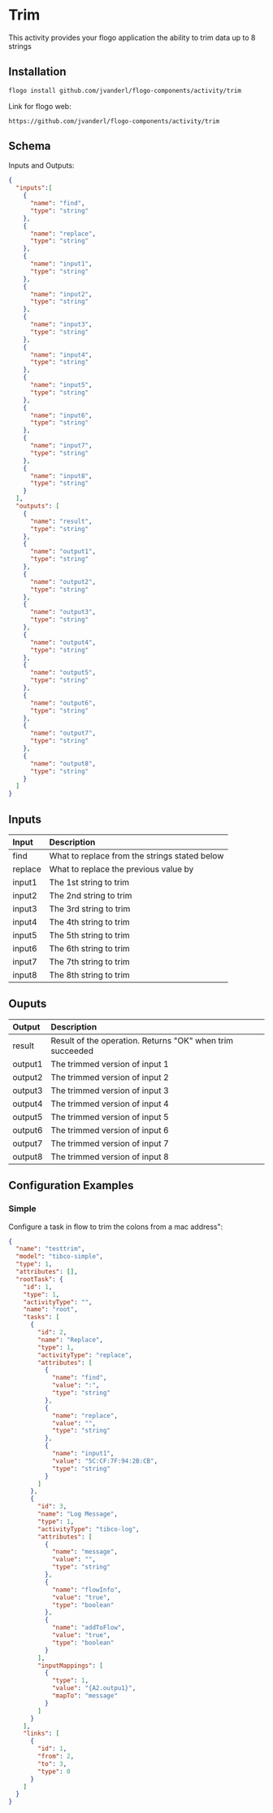 # Trim
This activity provides your flogo application the ability to trim data up to 8 strings

## Installation

```bash
flogo install github.com/jvanderl/flogo-components/activity/trim
```
Link for flogo web:
```
https://github.com/jvanderl/flogo-components/activity/trim
```

## Schema
Inputs and Outputs:

```json
{
  "inputs":[
    {
      "name": "find",
      "type": "string"
    },
    {
      "name": "replace",
      "type": "string"
    },
    {
      "name": "input1",
      "type": "string"
    },
    {
      "name": "input2",
      "type": "string"
    },
    {
      "name": "input3",
      "type": "string"
    },
    {
      "name": "input4",
      "type": "string"
    },
    {
      "name": "input5",
      "type": "string"
    },
    {
      "name": "input6",
      "type": "string"
    },
    {
      "name": "input7",
      "type": "string"
    },
    {
      "name": "input8",
      "type": "string"
    }
  ],
  "outputs": [
    {
      "name": "result",
      "type": "string"
    },
    {
      "name": "output1",
      "type": "string"
    },
    {
      "name": "output2",
      "type": "string"
    },
    {
      "name": "output3",
      "type": "string"
    },
    {
      "name": "output4",
      "type": "string"
    },
    {
      "name": "output5",
      "type": "string"
    },
    {
      "name": "output6",
      "type": "string"
    },
    {
      "name": "output7",
      "type": "string"
    },
    {
      "name": "output8",
      "type": "string"
    }
  ]
}
```
## Inputs
| Input   | Description    |
|:----------|:---------------|
| find     | What to replace from the strings stated below |
| replace  | What to replace the previous value by |
| input1   | The 1st string to trim |
| input2   | The 2nd string to trim |
| input3   | The 3rd string to trim |
| input4   | The 4th string to trim |
| input5   | The 5th string to trim |
| input6   | The 6th string to trim |
| input7   | The 7th string to trim |
| input8   | The 8th string to trim |

## Ouputs
| Output   | Description    |
|:----------|:---------------|
| result    | Result of the operation. Returns "OK" when trim succeeded |
| output1   | The trimmed version of input 1 |
| output2   | The trimmed version of input 2 |
| output3   | The trimmed version of input 3 |
| output4   | The trimmed version of input 4 |
| output5   | The trimmed version of input 5 |
| output6   | The trimmed version of input 6 |
| output7   | The trimmed version of input 7 |
| output8   | The trimmed version of input 8 |


## Configuration Examples
### Simple
Configure a task in flow to trim the colons from a mac address":

```json
{
  "name": "testtrim",
  "model": "tibco-simple",
  "type": 1,
  "attributes": [],
  "rootTask": {
    "id": 1,
    "type": 1,
    "activityType": "",
    "name": "root",
    "tasks": [
      {
        "id": 2,
        "name": "Replace",
        "type": 1,
        "activityType": "replace",
        "attributes": [
          {
            "name": "find",
            "value": ":",
            "type": "string"
          },
          {
            "name": "replace",
            "value": "",
            "type": "string"
          },
          {
            "name": "input1",
            "value": "5C:CF:7F:94:2B:CB",
            "type": "string"
          }
        ]
      },
      {
        "id": 3,
        "name": "Log Message",
        "type": 1,
        "activityType": "tibco-log",
        "attributes": [
          {
            "name": "message",
            "value": "",
            "type": "string"
          },
          {
            "name": "flowInfo",
            "value": "true",
            "type": "boolean"
          },
          {
            "name": "addToFlow",
            "value": "true",
            "type": "boolean"
          }
        ],
        "inputMappings": [
          {
            "type": 1,
            "value": "{A2.outpu1}",
            "mapTo": "message"
          }
        ]
      }
    ],
    "links": [
      {
        "id": 1,
        "from": 2,
        "to": 3,
        "type": 0
      }
    ]
  }
}
```
